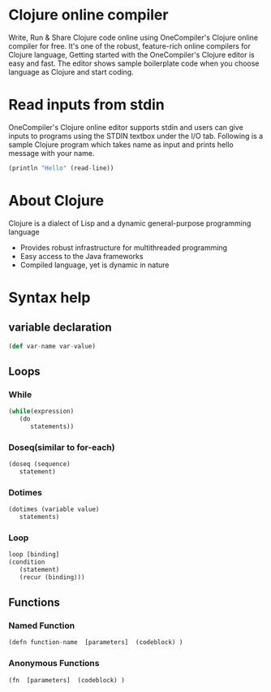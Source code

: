 # Clojure online compiler
Write, Run & Share Clojure code online using OneCompiler's Clojure online compiler for free. It's one of the robust, feature-rich online compilers for Clojure language, Getting started with the OneCompiler's Clojure editor is easy and fast. The editor shows sample boilerplate code when you choose language as Clojure and start coding.  

# Read inputs from stdin
OneCompiler's Clojure online editor supports stdin and users can give inputs to programs using the STDIN textbox under the I/O tab. Following is a sample Clojure program which takes name as input and prints hello message with your name.

```py
(println "Hello" (read-line))
```

# About Clojure

Clojure is a dialect of Lisp and a dynamic general-purpose programming language
* Provides robust infrastructure for multithreaded programming
* Easy access to the Java frameworks
* Compiled language, yet is dynamic in nature

# Syntax help

## variable declaration

```py
(def var-name var-value)
```

## Loops

### While
```py
(while(expression)
   (do
      statements))
```
### Doseq(similar to for-each)
```py
(doseq (sequence)
   statement)
```

### Dotimes
```py
(dotimes (variable value)
   statements)
```

### Loop

```py
loop [binding]
(condition
   (statement)
   (recur (binding)))
```

## Functions

### Named Function

```py
(defn function-name  [parameters]  (codeblock) )
```
### Anonymous Functions
```py
(fn  [parameters]  (codeblock) )
```